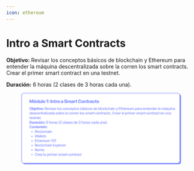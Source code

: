 ```yaml
---
icon: ethereum
---
```


# Intro a Smart Contracts

**Objetivo:** Revisar los conceptos básicos de blockchain y Ethereum para entender la máquina descentralizada sobre la corren los smart contracts. Crear el primer smart contract en una testnet.

**Duración:** 6 horas (2 clases de 3 horas cada una).

<figure><img src="../../.gitbook/assets/EDP_mod1.png" alt=""><figcaption></figcaption></figure>
